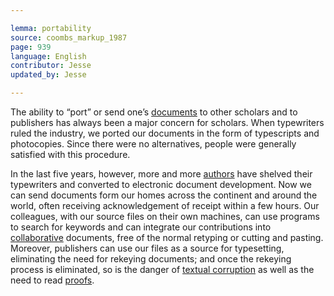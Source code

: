 ```yaml
---

lemma: portability
source: coombs_markup_1987
page: 939
language: English
contributor: Jesse
updated_by: Jesse

---
```

The ability to “port” or send one’s [documents](document.html) to other scholars and to publishers has always been a major concern for scholars. When typewriters ruled the industry, we ported our documents in the form of typescripts and photocopies. Since there were no alternatives, people were generally satisfied with this procedure.

In the last five years, however, more and more [authors](author.html) have shelved their typewriters and converted to electronic document development. Now we can send documents form our homes across the continent and around the world, often receiving acknowledgement of receipt within a few hours. Our colleagues, with our source files on their own machines, can use programs to search for keywords and can integrate our contributions into [collaborative](collaboration.html) documents, free of the normal retyping or cutting and pasting. Moreover, publishers can use our files as a source for typesetting, eliminating the need for rekeying documents; and once the rekeying process is eliminated, so is the danger of [textual corruption](textCorrupt.html) as well as the need to read [proofs](proofs.html).
